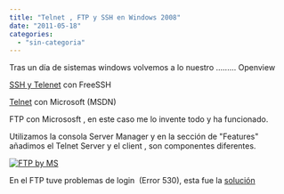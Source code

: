 ```yaml
---
title: "Telnet , FTP y SSH en Windows 2008"
date: "2011-05-18"
categories: 
  - "sin-categoria"
---
```


Tras un día de sistemas windows volvemos a lo nuestro ......... Openview

[SSH y Telenet](https://www.windowsnetworking.com/articles_tutorials/install-ssh-server-windows-server-2008.html) con FreeSSH

[Telnet](https://technet.microsoft.com/en-us/library/cc732339%28WS.10%29.aspx "MSDN - Telnet") con Microsoft (MSDN)

FTP con Micrososft , en este caso me lo invente todo y ha funcionado.

Utilizamos la consola Server Manager y en la sección de "Features" añadimos el Telnet Server y el client , son componentes diferentes.

[![FTP by MS](images/ftp1-300x187.png "FTP by MS")](https://luispuente.net/wp-content/uploads/2011/05/ftp1.png)

En el FTP tuve problemas de login  (Error 530), esta fue la [solución](https://www.sergiosainz.com/2011/02/15/ftp-7-5-530-user-cannot-log-in/ "FTP")
